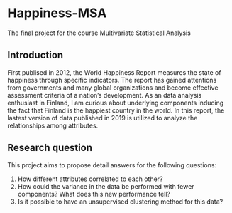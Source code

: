 # Happiness-MSA
The final project for the course Multivariate Statistical Analysis

## Introduction 

First publised in 2012, the World Happiness Report measures the state of happiness through specific indicators. The report has gained attentions from governments and many global organizations and become
effective assessment criteria of a nation’s development. As an data analysis enthusiast in Finland, I am
curious about underlying components inducing the fact that Finland is the happiest country in the world.
In this report, the lastest version of data published in 2019 is utilized to analyze the relationships among
attributes.

## Research question  
This project aims to propose detail answers for the following questions:  
1. How different attributes correlated to each other?  
2. How could the variance in the data be performed with fewer components? What does this new performance
tell?  
3. Is it possible to have an unsupervised clustering method for this data?
